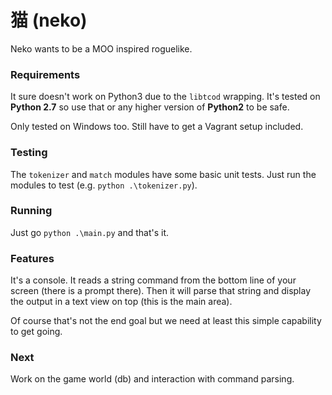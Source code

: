 猫 (neko)
===
Neko wants to be a MOO inspired roguelike. 

### Requirements
It sure doesn't work on Python3 due to the `libtcod` wrapping. It's tested on __Python 2.7__ so use that or any higher version of __Python2__ to be safe.

Only tested on Windows too. Still have to get a Vagrant setup included.

### Testing
The `tokenizer` and `match` modules have some basic unit tests. Just run the modules to test (e.g. `python .\tokenizer.py`).

### Running
Just go `python .\main.py` and that's it.

### Features
It's a console. It reads a string command from the bottom line of your screen (there is a prompt there). Then it will parse that string and display the output in a text view on top (this is the main area).

Of course that's not the end goal but we need at least this simple capability to get going.

### Next
Work on the game world (db) and interaction with command parsing.